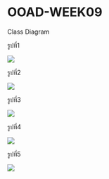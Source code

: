 # OOAD-WEEK09
Class Diagram

รูปที่1

![](http://www.plantuml.com/plantuml/img/SoWkIImgAStDuIh9BCb9LV38pqtb2YrEBLBGrRLJqCZ9B4lLv798pKi1AW40)

รูปที่2

![](http://www.plantuml.com/plantuml/img/SoWkIImgAStDuIh9BCb9LGZ8oCzBvGejJYrIqDMrKz18Jip9qKJY5-GaLYga9-QcOWXcvfMa5kMbbcXoEQJcfG1D1000)

รูปที่3

![](http://www.plantuml.com/plantuml/img/SoWkIImgAStDuIh9BCb9LGW9umejJYrIqDMrKz0eJon9pj144iWlICr3vYVdv1UdQd8vfEQb08q00000)


รูปที่4

![](http://www.plantuml.com/plantuml/img/SoWkIImgAStDuIh9BCb9LN1BpECABKujKj3LjLFGo2z8pTD4uYVdv1UdQd8vfEQb0BK00000)

รูปที่5

![](http://www.plantuml.com/plantuml/img/SoWkIImgAStDuIh9BCb9LGWfIatb2YrEBLBGrRLJq2Z8ISmhqUJYSaZDIm4g0W00)
